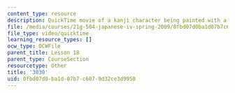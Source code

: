 ```yaml
---
content_type: resource
description: QuickTime movie of a kanji character being painted with a brush.
file: /media/courses/21g-504-japanese-iv-spring-2009/0fbd07d0ba1d07b7c6079d32ce3d9950_3030.mov
file_type: video/quicktime
learning_resource_types: []
ocw_type: OCWFile
parent_title: Lesson 18
parent_type: CourseSection
resourcetype: Other
title: '3030'
uid: 0fbd07d0-ba1d-07b7-c607-9d32ce3d9950
---
```

